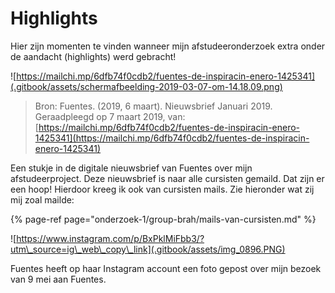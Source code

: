 # Highlights

Hier zijn momenten te vinden wanneer mijn afstudeeronderzoek extra onder de aandacht \(highlights\) werd gebracht!

![https://mailchi.mp/6dfb74f0cdb2/fuentes-de-inspiracin-enero-1425341](.gitbook/assets/schermafbeelding-2019-03-07-om-14.18.09.png)

> Bron: Fuentes. \(2019, 6 maart\). Nieuwsbrief Januari 2019. Geraadpleegd op 7 maart 2019, van: [https://mailchi.mp/6dfb74f0cdb2/fuentes-de-inspiracin-enero-1425341](https://mailchi.mp/6dfb74f0cdb2/fuentes-de-inspiracin-enero-1425341)

Een stukje in de digitale nieuwsbrief van Fuentes over mijn afstudeerproject. Deze nieuwsbrief is naar alle cursisten gemaild. Dat zijn er een hoop! Hierdoor kreeg ik ook van cursisten mails. Zie hieronder wat zij mij zoal mailde:

{% page-ref page="onderzoek-1/group-brah/mails-van-cursisten.md" %}

![https://www.instagram.com/p/BxPklMiFbb3/?utm\_source=ig\_web\_copy\_link](.gitbook/assets/img_0896.PNG)

Fuentes heeft op haar Instagram account een foto gepost over mijn bezoek van 9 mei aan Fuentes.

